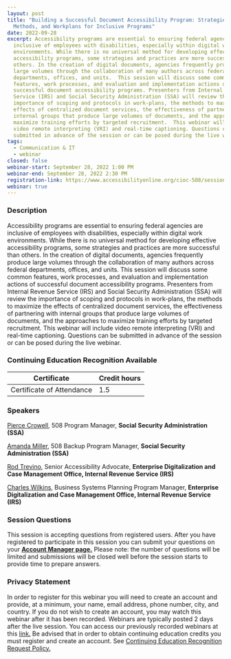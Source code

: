 ```yaml
---
layout: post
title: "Building a Successful Document Accessibility Program: Strategies,
  Methods, and Workplans for Inclusive Programs"
date: 2022-09-28
excerpt: Accessibility programs are essential to ensuring federal agencies are
  inclusive of employees with disabilities, especially within digital work
  environments. While there is no universal method for developing effective
  accessibility programs, some strategies and practices are more successful than
  others. In the creation of digital documents, agencies frequently produce
  large volumes through the collaboration of many authors across federal
  departments, offices, and units.  This session will discuss some common
  features, work processes, and evaluation and implementation actions of
  successful document accessibility programs. Presenters from Internal Revenue
  Service (IRS) and Social Security Administration (SSA) will review the
  importance of scoping and protocols in work-plans, the methods to maximize the
  effects of centralized document services, the effectiveness of partnering with
  internal groups that produce large volumes of documents, and the approaches to
  maximize training efforts by targeted recruitment.  This webinar will include
  video remote interpreting (VRI) and real-time captioning. Questions can be
  submitted in advance of the session or can be posed during the live webinar.
tags:
  - Communication & IT
  - webinar
closed: false
webinar-start: September 28, 2022 1:00 PM
webinar-end: September 28, 2022 2:30 PM
registration-link: https://www.accessibilityonline.org/cioc-508/session/?id=111014
webinar: true
---
```

### Description

Accessibility programs are essential to ensuring federal agencies are inclusive of employees with disabilities, especially within digital work environments. While there is no universal method for developing effective accessibility programs, some strategies and practices are more successful than others. In the creation of digital documents, agencies frequently produce large volumes through the collaboration of many authors across federal departments, offices, and units. This session will discuss some common features, work processes, and evaluation and implementation actions of successful document accessibility programs. Presenters from Internal Revenue Service (IRS) and Social Security Administration (SSA) will review the importance of scoping and protocols in work-plans, the methods to maximize the effects of centralized document services, the effectiveness of partnering with internal groups that produce large volumes of documents, and the approaches to maximize training efforts by targeted recruitment. This webinar will include video remote interpreting (VRI) and real-time captioning. Questions can be submitted in advance of the session or can be posed during the live webinar.

### Continuing Education Recognition Available

| **Certificate**           | **Credit hours** |
| ------------------------- | ---------------- |
| Certificate of Attendance | 1.5              |

### Speakers

[Pierce Crowell](https://www.accessibilityonline.org/speakers/speaker.aspx?id=10691&ret=Building%20a%20Successful%20Document%20Accessibility%20Program:%20Strategies,%20Methods,%20and%20Workplans%20for%20Inclusive%20Programs), 508 Program Manager, **Social Security Administration (SSA)**

[Amanda Miller](https://www.accessibilityonline.org/speakers/speaker.aspx?id=10938&ret=Building%20a%20Successful%20Document%20Accessibility%20Program:%20Strategies,%20Methods,%20and%20Workplans%20for%20Inclusive%20Programs), 508 Backup Program Manager, **Social Security Administration (SSA)**

[Rod Trevino](https://www.accessibilityonline.org/speakers/speaker.aspx?id=10935&ret=Building%20a%20Successful%20Document%20Accessibility%20Program:%20Strategies,%20Methods,%20and%20Workplans%20for%20Inclusive%20Programs), Senior Accessibility Advocate, **Enterprise Digitalization and Case Management Office, Internal Revenue Service (IRS)**

[Charles Wilkins](https://www.accessibilityonline.org/speakers/speaker.aspx?id=10936&ret=Building%20a%20Successful%20Document%20Accessibility%20Program:%20Strategies,%20Methods,%20and%20Workplans%20for%20Inclusive%20Programs), Business Systems Planning Program Manager, **Enterprise Digitalization and Case Management Office, Internal Revenue Service (IRS)**

### Session Questions

This session is accepting questions from registered users. After you have registered to participate in this session you can submit your questions on your **[Account Manager page.](https://www.accessibilityonline.org/cioc-508/accountManager/18899/session/110879#questions)** Please note: the number of questions will be limited and submissions will be closed well before the session starts to provide time to prepare answers.

### Privacy Statement

In order to register for this webinar you will need to create an account and provide, at a minimum, your name, email address, phone number, city, and country. If you do not wish to create an account, you may watch this webinar after it has been recorded. Webinars are typically posted 2 days after the live session. You can access our previously recorded webinars at this [link.](https://www.accessibilityonline.org/cioc-508/archives/) Be advised that in order to obtain continuing education credits you must register and create an account. See [Continuing Education Recognition Request Policy.](https://www.accessibilityonline.org/continuing-education/CEUDetails.aspx)
